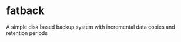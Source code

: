 fatback
=======

A simple disk based backup system with incremental data copies and retention periods
